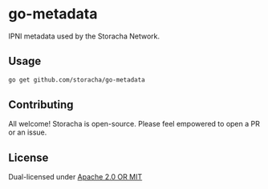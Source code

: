 # go-metadata

IPNI metadata used by the Storacha Network.

## Usage

```sh
go get github.com/storacha/go-metadata
```

## Contributing

All welcome! Storacha is open-source. Please feel empowered to open a PR or an issue.

## License

Dual-licensed under [Apache 2.0 OR MIT](LICENSE.md)

